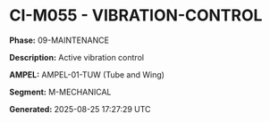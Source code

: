 # CI-M055 - VIBRATION-CONTROL

**Phase:** 09-MAINTENANCE

**Description:** Active vibration control

**AMPEL:** AMPEL-01-TUW (Tube and Wing)

**Segment:** M-MECHANICAL

**Generated:** 2025-08-25 17:27:29 UTC
